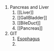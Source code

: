 1. Pancreas and Liver
	1. [[Liver]]
	2. [[GallBladder]]
	3. [[BileDuct]]
	4. [[Pancreas]]
2. GIT
	1. [Esophagus](Surgery/GIT/Esophagus)
	2. 